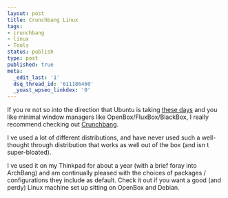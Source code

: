 ```yaml
---
layout: post
title: Crunchbang Linux
tags:
- crunchbang
- linux
- Tools
status: publish
type: post
published: true
meta:
  _edit_last: '1'
  dsq_thread_id: '611186460'
  _yoast_wpseo_linkdex: '0'
---
```

If you re not so into the direction that Ubuntu is taking <a href="http://lifehacker.com/5890978/first-look-at-ubuntu-linux-1204-precise-pangolin">these days</a> and you like minimal window managers like OpenBox/FluxBox/BlackBox, I really recommend checking out <a href="http://crunchbanglinux.org/">Crunchbang</a>.

I ve used a lot of different distributions, and have never used such a well-thought through distribution that works as well out of the box (and isn t super-bloated).

I ve used it on my Thinkpad for about a year (with a brief foray into ArchBang) and am continually pleased with the choices of packages / configurations they include as default. Check it out if you want a good (and perdy) Linux machine set up sitting on OpenBox and Debian.
